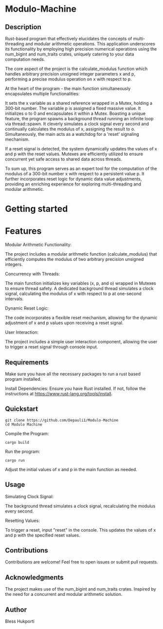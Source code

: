 # Modulo-Machine

## Description
Rust-based program that effectively elucidates the concepts of multi-threading and modular arithmetic operations. This application underscores its functionality by employing high precision numerical operations using the num_bigint and num_traits crates, uniquely catering to your data computation needs.

The core aspect of the project is the calculate_modulus function which handles arbitrary precision unsigned integer parameters x and p, performing a precise modulus operation on x with respect to p.

At the heart of the program - the main function simultaneously encapsulates multiple functionalities:

It sets the x variable as a shared reference wrapped in a Mutex, holding a 300-bit number.
The variable p is assigned a fixed massive value.
It initializes o to 0 and encapsulates it within a Mutex.
Boasting a unique feature, the program spawns a background thread running an infinite loop via thread::spawn. It cleverly simulates a clock signal every second and continually calculates the modulus of x, assigning the result to o. Simultaneously, the main acts as a watchdog for a 'reset' signaling mechanism.

If a reset signal is detected, the system dynamically updates the values of x and p with the reset values. Mutexes are efficiently utilized to ensure concurrent yet safe access to shared data across threads.

To sum up, this program serves as an expert tool for the computation of the modulus of a 300-bit number x with respect to a persistent value p. It further incorporates reset logic for dynamic data value adjustments, providing an enriching experience for exploring multi-threading and modular arithmetic.

# Getting started

# Features
Modular Arithmetic Functionality:

The project includes a modular arithmetic function (calculate_modulus) that efficiently computes the modulus of two arbitrary precision unsigned integers.

Concurrency with Threads:

The main function initializes key variables (x, p, and o) wrapped in Mutexes to ensure thread safety.
A dedicated background thread simulates a clock signal, calculating the modulus of x with respect to p at one-second intervals.

Dynamic Reset Logic:

The code incorporates a flexible reset mechanism, allowing for the dynamic adjustment of x and p values upon receiving a reset signal.

User Interaction:

The project includes a simple user interaction component, allowing the user to trigger a reset signal through console input.

## Requirements
Make sure you have all the necessary packages to run a rust based program installed.

Install Dependencies:
Ensure you have Rust installed. If not, follow the instructions at https://www.rust-lang.org/tools/install.

## Quickstart

```
git clone https://github.com/Depauli1/Modulo-Machine
cd Modulo Machine
```
Compile the Program:
```
cargo build
```
Run the program:
```
cargo run
```
Adjust the initial values of x and p in the main function as needed.

## Usage
Simulating Clock Signal:

The background thread simulates a clock signal, recalculating the modulus every second.

Resetting Values:

To trigger a reset, input "reset" in the console. This updates the values of x and p with the specified reset values.

## Contributions

Contributions are welcome! Feel free to open issues or submit pull requests.

## Acknowledgments

The project makes use of the num_bigint and num_traits crates.
Inspired by the need for a concurrent and modular arithmetic solution.

## Author

Bless Hukporti
